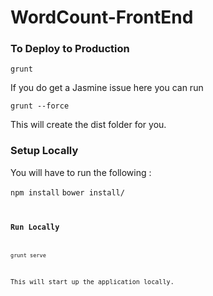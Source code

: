 WordCount-FrontEnd
==================

### To Deploy to Production ###

<code>grunt</code>

If you do get a Jasmine issue here you can run

<code>grunt --force</code>

This will create the dist folder for you.

### Setup Locally ###

You will have to run the following :

<code>npm install</code>
<code>bower install/<code>

### Run Locally ###

<code>grunt serve</code>

This will start up the application locally.
